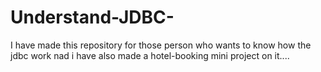 # Understand-JDBC-
I have made this repository for those person who wants to know how the jdbc work nad i have also made a hotel-booking mini project on it....
